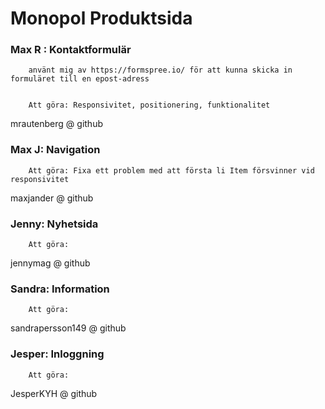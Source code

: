 # Monopol Produktsida


### Max R : Kontaktformulär
        använt mig av https://formspree.io/ för att kunna skicka in formuläret till en epost-adress


        Att göra: Responsivitet, positionering, funktionalitet
mrautenberg @ github


### Max J: Navigation       
        Att göra: Fixa ett problem med att första li Item försvinner vid responsivitet

maxjander @ github

### Jenny: Nyhetsida
        Att göra:

jennymag @ github

### Sandra: Information
        Att göra: 
sandrapersson149 @ github

### Jesper: Inloggning
        Att göra:
JesperKYH @ github